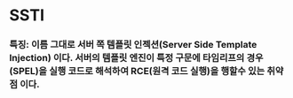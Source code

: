# SSTI
### 특징: 이름 그대로 서버 쪽 템플릿 인젝션(Server Side Template Injection) 이다. 서버의 템플릿 엔진이 특정 구문에 타임리프의 경우(SPEL)을 실행 코드로 해석하여 RCE(원격 코드 실행)을 행할수 있는 취약점 이다.
